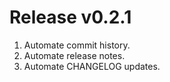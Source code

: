 # Release v0.2.1

1. Automate commit history.
1. Automate release notes.
1. Automate CHANGELOG updates.
